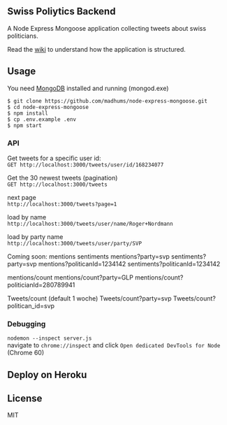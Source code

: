 ## Swiss Poliytics Backend

A Node Express Mongoose application collecting tweets about swiss politicians.

Read the [wiki](https://github.com/madhums/node-express-mongoose/wiki) to understand how the application is structured.

## Usage

You need [MongoDB](https://www.mongodb.com) installed and running (mongod.exe)

    $ git clone https://github.com/madhums/node-express-mongoose.git
    $ cd node-express-mongoose
    $ npm install
    $ cp .env.example .env
    $ npm start
    
### API

Get tweets for a specific user id: <br>
`GET http://localhost:3000/tweets/user/id/168234077`

Get the 30 newest tweets (pagination) <br>
`GET http://localhost:3000/tweets` <br>

next page <br>
`http://localhost:3000/tweets?page=1`<br>

load by name <br>
`http://localhost:3000/tweets/user/name/Roger+Nordmann`<br>


load by party name <br>
`http://localhost:3000/tweets/user/party/SVP`<br>


Coming soon:
mentions
sentiments
mentions?party=svp
sentiments?party=svp
mentions?politicanId=1234142
sentiments?politicanId=1234142

mentions/count
mentions/count?party=GLP
mentions/count?politicianId=280789941

Tweets/count (default 1 woche)
Tweets/count?party=svp
Tweets/count?politican_id=svp


### Debugging

`nodemon --inspect server.js` <br>
navigate to `chrome://inspect` and click `Open dedicated DevTools for Node` (Chrome 60)


## Deploy on Heroku



## License

MIT
